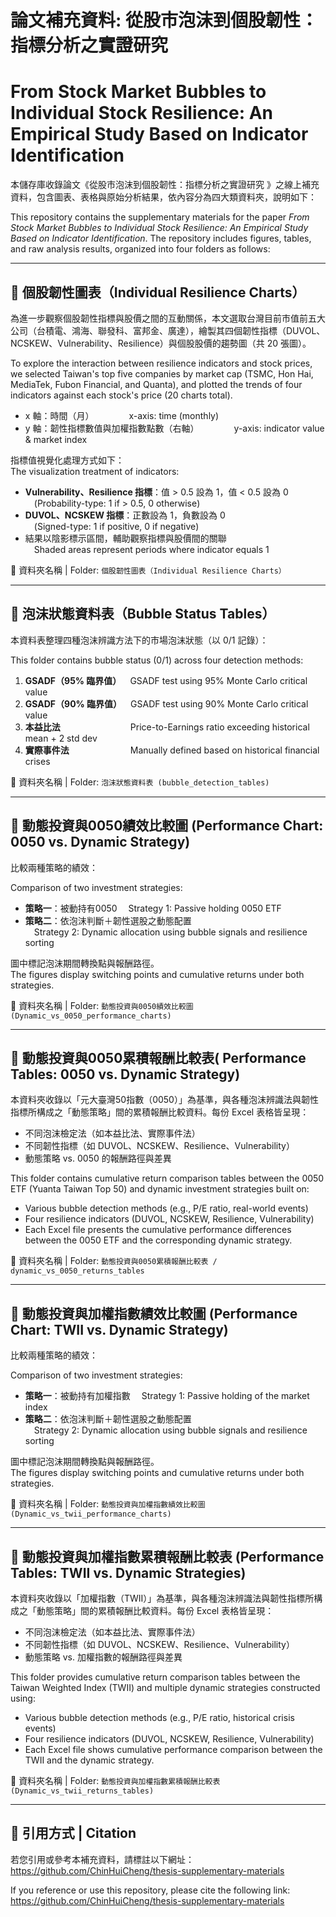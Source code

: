 # 論文補充資料: 從股市泡沫到個股韌性：指標分析之實證研究
# From Stock Market Bubbles to Individual Stock Resilience: An Empirical Study Based on Indicator Identification

本儲存庫收錄論文《從股市泡沫到個股韌性：指標分析之實證研究 》之線上補充資料，包含圖表、表格與原始分析結果，依內容分為四大類資料夾，說明如下：

This repository contains the supplementary materials for the paper *From Stock Market Bubbles to Individual Stock Resilience: An Empirical Study Based on Indicator Identification*. The repository includes figures, tables, and raw analysis results, organized into four folders as follows:

---

## 📁  個股韌性圖表（Individual Resilience Charts）

為進一步觀察個股韌性指標與股價之間的互動關係，本文選取台灣目前市值前五大公司（台積電、鴻海、聯發科、富邦金、廣達），繪製其四個韌性指標（DUVOL、NCSKEW、Vulnerability、Resilience）與個股股價的趨勢圖（共 20 張圖）。

To explore the interaction between resilience indicators and stock prices, we selected Taiwan's top five companies by market cap (TSMC, Hon Hai, MediaTek, Fubon Financial, and Quanta), and plotted the trends of four indicators against each stock's price (20 charts total).

- x 軸：時間（月）    x-axis: time (monthly)
- y 軸：韌性指標數值與加權指數點數（右軸）    y-axis: indicator value & market index

指標值視覺化處理方式如下：  
The visualization treatment of indicators:

- **Vulnerability、Resilience 指標**：值 > 0.5 設為 1，值 < 0.5 設為 0  
 (Probability-type: 1 if > 0.5, 0 otherwise)
- **DUVOL、NCSKEW 指標**：正數設為 1，負數設為 0  
 (Signed-type: 1 if positive, 0 if negative)
- 結果以陰影標示區間，輔助觀察指標與股價間的關聯  
 Shaded areas represent periods where indicator equals 1

📂 資料夾名稱 | Folder: `個股韌性圖表（Individual Resilience Charts）`

---

## 📁 泡沫狀態資料表（Bubble Status Tables）

本資料表整理四種泡沫辨識方法下的市場泡沫狀態（以 0/1 記錄）：

This folder contains bubble status (0/1) across four detection methods:

1. **GSADF（95% 臨界值）** GSADF test using 95% Monte Carlo critical value  
2. **GSADF（90% 臨界值）** GSADF test using 90% Monte Carlo critical value  
3. **本益比法**        Price-to-Earnings ratio exceeding historical mean + 2 std dev  
4. **實際事件法**       Manually defined based on historical financial crises

📂 資料夾名稱 | Folder: `泡沫狀態資料表 (bubble_detection_tables)`

---

## 📁 動態投資與0050績效比較圖 (Performance Chart:  0050 vs. Dynamic Strategy)

比較兩種策略的績效：

Comparison of two investment strategies:

- **策略一**：被動持有0050
 Strategy 1: Passive holding 0050 ETF  
- **策略二**：依泡沫判斷＋韌性選股之動態配置  
 Strategy 2: Dynamic allocation using bubble signals and resilience sorting

圖中標記泡沫期間轉換點與報酬路徑。  
The figures display switching points and cumulative returns under both strategies.

📂 資料夾名稱 | Folder: `動態投資與0050績效比較圖 (Dynamic_vs_0050_performance_charts)`


---

## 📁 動態投資與0050累積報酬比較表( Performance Tables: 0050 vs. Dynamic Strategy)

本資料夾收錄以「元大臺灣50指數（0050）」為基準，與各種泡沫辨識法與韌性指標所構成之「動態策略」間的累積報酬比較資料。每份 Excel 表格皆呈現：

- 不同泡沫檢定法（如本益比法、實際事件法）
- 不同韌性指標（如 DUVOL、NCSKEW、Resilience、Vulnerability）
- 動態策略 vs. 0050 的報酬路徑與差異

This folder contains cumulative return comparison tables between the 0050 ETF (Yuanta Taiwan Top 50) and dynamic investment strategies built on:

- Various bubble detection methods (e.g., P/E ratio, real-world events)
- Four resilience indicators (DUVOL, NCSKEW, Resilience, Vulnerability)
- Each Excel file presents the cumulative performance differences between the 0050 ETF and the corresponding dynamic strategy.

📂 資料夾名稱 | Folder: `動態投資與0050累積報酬比較表 / dynamic_vs_0050_returns_tables`


---
## 📁 動態投資與加權指數績效比較圖 (Performance Chart: TWII  vs. Dynamic Strategy)

比較兩種策略的績效：

Comparison of two investment strategies:

- **策略一**：被動持有加權指數
 Strategy 1: Passive holding of the market index 
- **策略二**：依泡沫判斷＋韌性選股之動態配置  
 Strategy 2: Dynamic allocation using bubble signals and resilience sorting

圖中標記泡沫期間轉換點與報酬路徑。  
The figures display switching points and cumulative returns under both strategies.

📂 資料夾名稱 | Folder: `動態投資與加權指數績效比較圖 (Dynamic_vs_twii_performance_charts)`


---

## 📁 動態投資與加權指數累積報酬比較表  (Performance Tables: TWII vs. Dynamic Strategies)

本資料夾收錄以「加權指數（TWII）」為基準，與各種泡沫辨識法與韌性指標所構成之「動態策略」間的累積報酬比較資料。每份 Excel 表格皆呈現：

- 不同泡沫檢定法（如本益比法、實際事件法）
- 不同韌性指標（如 DUVOL、NCSKEW、Resilience、Vulnerability）
- 動態策略 vs. 加權指數的報酬路徑與差異

This folder provides cumulative return comparison tables between the Taiwan Weighted Index (TWII) and multiple dynamic strategies constructed using:

- Various bubble detection methods (e.g., P/E ratio, historical crisis events)
- Four resilience indicators (DUVOL, NCSKEW, Resilience, Vulnerability)
- Each Excel file shows cumulative performance comparison between the TWII and the dynamic strategy.

📂 資料夾名稱 | Folder: `動態投資與加權指數累積報酬比較表 (Dynamic_vs_twii_returns_tables)`

---

## 📌 引用方式 | Citation

若您引用或參考本補充資料，請標註以下網址：  
https://github.com/ChinHuiCheng/thesis-supplementary-materials

If you reference or use this repository, please cite the following link:
https://github.com/ChinHuiCheng/thesis-supplementary-materials




